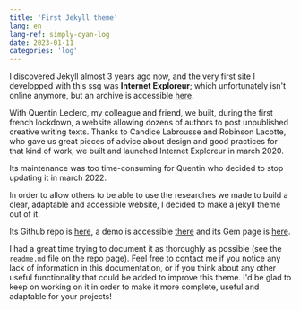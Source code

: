 ```yaml
---
title: 'First Jekyll theme'
lang: en
lang-ref: simply-cyan-log
date: 2023-01-11
categories: 'log'
---
```


I discovered Jekyll almost 3 years ago now, and the very first site I developped with this ssg was **Internet Exploreur**; which unfortunately isn't online anymore, but an archive is accessible [here](https://pquod.github.io/InternetExploreur/).

With Quentin Leclerc, my colleague and friend, we built, during the first french lockdown, a website allowing dozens of authors to post unpublished creative writing texts. Thanks to Candice Labrousse and Robinson Lacotte, who gave us great pieces of advice about design and good practices for that kind of work, we built and launched Internet Exploreur in march 2020.

Its maintenance was too time-consuming for Quentin who decided to stop updating it in march 2022.

In order to allow others to be able to use the researches we made to build a clear, adaptable and accessible website, I decided to make a jekyll theme out of it.

Its Github repo is [here](https://github.com/PQuod/simply-cyan-theme), a demo is accessible [there](https://pquod.github.io/simply-cyan-demo/) and its Gem page is [here](https://rubygems.org/gems/simply-cyan).

I had a great time trying to document it as thoroughly as possible (see the `readme.md` file on the repo page). Feel free to contact me if you notice any lack of information in this documentation, or if you think about any other useful functionality that could be added to improve this theme. I'd be glad to keep on working on it in order to make it more complete, useful and adaptable for your projects!

